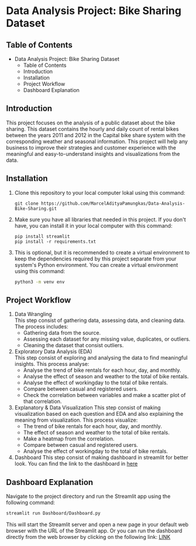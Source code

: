 # Data Analysis Project: Bike Sharing Dataset

## Table of Contents

* Data Analysis Project: Bike Sharing Dataset
  * Table of Contents
  * Introduction
  * Installation
  * Project Workflow
  * Dashboard Explanation
 
## Introduction

This project focuses on the analysis of a public dataset about the bike sharing. This dataset contains the hourly and daily count of rental bikes between the years 2011 and 2012 in the Capital bike share system with the corresponding weather and seasonal information. This project will help any business to improve their strategies and customer experience with the meaningful and easy-to-understand insights and visualizations from the data. 

## Installation

1. Clone this repository to your local computer lokal using this command:

   ```shell
   git clone https://github.com/MarcelAdityaPamungkas/Data-Analysis-Bike-Sharing.git
   ```

2. Make sure you have all libraries that needed in this project. If you don't have, you can install it in your local computer with this command: 

    ```shell
    pip install streamlit
    pip install -r requirements.txt
    ```
3. This is optional, but it is recommended to create a virtual environment to keep the dependencies required by this project separate from your system's Python environment. You can create a virtual environment using this command:

   ```bash
   python3 -m venv env
   ```

## Project Workflow

1. Data Wrangling <br>
   This step consist of gathering data, assessing data, and cleaning data. The process includes:
   * Gathering data from the source.
   * Assessing each dataset for any missing value, duplicates, or outliers.
   * Cleaning the dataset that consist outliers.
2. Exploratory Data Analysis (EDA) <br>
   This step consist of exploring and analysing the data to find meaningful insights. This process analyse:
   * Analyse the trend of bike rentals for each hour, day, and monthly.
   * Analyse the effect of season and weather to the total of bike rentals.
   * Analyse the effect of workingday to the total of bike rentals.
   * Compare between casual and registered users.
   * Check the correlation between variables and make a scatter plot of that correlation.
3. Explanatory & Data Visualization
   This step consist of making visualization based on each question and EDA and also explaining the meaning from visualization. This process visualize:
   * The trend of bike rentals for each hour, day, and monthly.
   * The effect of season and weather to the total of bike rentals.
   * Make a heatmap from the correlation.
   * Compare between casual and registered users.
   * Analyse the effect of workingday to the total of bike rentals.
4. Dashboard
   This step consist of making dashboard in streamlit for better look. You can find the link to the dashboard in [here](url.txt)


## Dashboard Explanation

Navigate to the project directory and run the Streamlit app using the following command:

   ```sh
   streamlit run Dashboard/Dashboard.py
   ```

This will start the Streamlit server and open a new page in your default web browser with the URL of the Streamlit app. Or you can run the dashboard directly from the web browser by clicking on the following link: [LINK](https://data-analysis-bike-sharing-fp7zcwy4ymguzbathmuir5.streamlit.app/)

